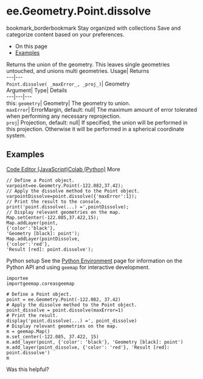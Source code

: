  
#  ee.Geometry.Point.dissolve 
bookmark_borderbookmark Stay organized with collections  Save and categorize content based on your preferences.
  * On this page
  * [Examples](https://developers.google.com/earth-engine/apidocs/ee-geometry-point-dissolve#examples)


Returns the union of the geometry. This leaves single geometries untouched, and unions multi geometries. 
Usage| Returns  
---|---  
`Point.dissolve( _maxError_, _proj_)`| Geometry  
Argument| Type| Details  
---|---|---  
this: `geometry`| Geometry| The geometry to union.  
`maxError`| ErrorMargin, default: null| The maximum amount of error tolerated when performing any necessary reprojection.  
`proj`| Projection, default: null| If specified, the union will be performed in this projection. Otherwise it will be performed in a spherical coordinate system.  
## Examples
[Code Editor (JavaScript)](https://developers.google.com/earth-engine/apidocs/ee-geometry-point-dissolve#code-editor-javascript-sample)[Colab (Python)](https://developers.google.com/earth-engine/apidocs/ee-geometry-point-dissolve#colab-python-sample) More
```
// Define a Point object.
varpoint=ee.Geometry.Point(-122.082,37.42);
// Apply the dissolve method to the Point object.
varpointDissolve=point.dissolve({'maxError':1});
// Print the result to the console.
print('point.dissolve(...) =',pointDissolve);
// Display relevant geometries on the map.
Map.setCenter(-122.085,37.422,15);
Map.addLayer(point,
{'color':'black'},
'Geometry [black]: point');
Map.addLayer(pointDissolve,
{'color':'red'},
'Result [red]: point.dissolve');
```
Python setup
See the [ Python Environment](https://developers.google.com/earth-engine/guides/python_install) page for information on the Python API and using `geemap` for interactive development.
```
importee
importgeemap.coreasgeemap
```
```
# Define a Point object.
point = ee.Geometry.Point(-122.082, 37.42)
# Apply the dissolve method to the Point object.
point_dissolve = point.dissolve(maxError=1)
# Print the result.
display('point.dissolve(...) =', point_dissolve)
# Display relevant geometries on the map.
m = geemap.Map()
m.set_center(-122.085, 37.422, 15)
m.add_layer(point, {'color': 'black'}, 'Geometry [black]: point')
m.add_layer(point_dissolve, {'color': 'red'}, 'Result [red]: point.dissolve')
m
```

Was this helpful?
